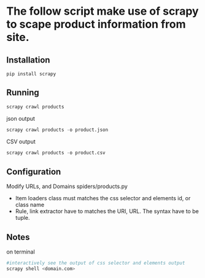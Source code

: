 # The follow script make use of scrapy to scape product information from site.
## Installation
```
pip install scrapy
```
## Running
```python
scrapy crawl products
```
json output
```python
scrapy crawl products -o product.json
```
CSV output
```python
scrapy crawl products -o product.csv
```
## Configuration
Modify URLs, and Domains spiders/products.py
- Item loaders class must matches the css selector and elements id, or class name
- Rule, link extractor have to matches the URI, URL. The syntax have to be tuple.

## Notes
on terminal 
```bash
#interactively see the output of css selector and elements output
scrapy shell <domain.com> 
```
